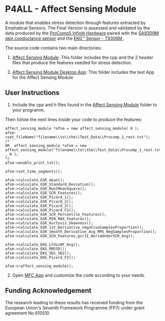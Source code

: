 # P4ALL - Affect Sensing Module

A module that enables stress detection through features extracted by Emphatical Sensors.
The Final Version is assessed and validated by the data produced by the [ProComp5 Infiniti Hardware](http://thoughttechnology.com/index.php/hardware/procomp5-infiniti-5-channel-biofeedback-neurofeedback-system-w-biograph-infiniti-software.html) paired with the [ SA9309M skin conductance sensor](http://thoughttechnology.com/index.php/sensors-83/skin-conductance-sensor.html) and the [ EKG™ Sensor - T9306M ](http://thoughttechnology.com/index.php/sensors-83/ekgtm-sensor.html). 

The source code contains two main directories:

1) [Affect Sensing Module](https://github.com/P4ALLcerthiti/P4ALL-Affect-Sensing-Module/tree/master/Source%20Code/Affect_Sensing_Module): This folder includes the cpp and the 2 header files that produce the features needed for stress detection.

2) [Affect Sensing Module Desktop App](https://github.com/P4ALLcerthiti/P4ALL-Affect-Sensing-Module/tree/master/Test%20Application): This folder includes the test App for the Affect Sensing Module


## User Instructions

1) Include the cpp and h files found in the [Affect Sensing Module](https://github.com/P4ALLcerthiti/P4ALL-Affect-Sensing-Module/tree/master/Affect_Sensing_Module) folder to your programm.

Then follow the next lines inside your code to produce the features:
	
	affect_sensing_module *afsm = new affect_sensing_module( 0 );
	afsm->set_fileName("filename\\to\\the\\Test_Data\\Procomp_1_rest.txt");
	/*
	OR	affect_sensing_module *afsm = new affect_sensing_module("filename\\to\\the\\Test_Data\\Procomp_1_rest.txt" , 0 );
	*/
	afsm->enable_print_txt();
	
	afsm->set_time_segments();
	
	afsm->calculate_GSR_mean();
	afsm->calculate_GSR_Standard_Deviation();
	afsm->calculate_GSR_RootMeanSquare();
	afsm->calculate_GSR_SCR_Features();
	afsm->calculate_GSR_Picard_1();
	afsm->calculate_GSR_Picard_2();
	afsm->calculate_GSR_Picard_3();
	afsm->calculate_GSR_Picard_F2();
	afsm->calculate_GSR_SCR_Percentile_Features();
	afsm->calculate_GSR_MIN_MAX_Features();
	afsm->calculate_GSR_Kurtosis_Skewness();
	afsm->calculate_GSR_1st_Derivative_negativeSamplesProportion();
	afsm->calculate_GSR_Smooth_Derivative_Avg_RMS_NegSamplesProportion();
	afsm->calculate_GSR_SCR_Features_gsr31_AeriaUnderSCR_Avg();
	
	afsm->calculate_EKG_LFdivHF_Avg();
	afsm->calculate_EKG_RMSSD();
	afsm->calculate_EKG_SD1_SD2();
	afsm->calculate_EKG_Picard_F2();

	afsm->~affect_sensing_module();


2) Open [MFC App](https://github.com/P4ALLcerthiti/P4ALL-Affect-Sensing-Module/tree/master/Affect_Sensing_Module_TEST_MFC) and customize the code according to your needs.


## Funding Acknowledgement

The research leading to these results has received funding from the European Union's Seventh Framework Programme (FP7) under grant agreement No.610510
